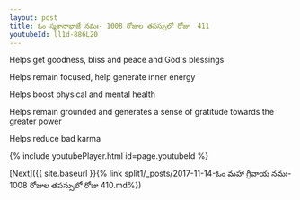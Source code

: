 ```yaml
---
layout: post
title: ఓం స్మశానాభాజే నమః- 1008 రోజుల తపస్సులో రోజు  411
youtubeId: ll1d-886L20
---
```

 
 
Helps get goodness, bliss and peace and God's blessings
 
Helps remain focused, help generate inner energy 
 
Helps boost physical and mental health 
 
Helps remain grounded and generates a sense of gratitude towards the greater power 
 
Helps reduce bad karma
 
 
 
 


{% include youtubePlayer.html id=page.youtubeId %}
 
[Next]({{ site.baseurl }}{% link  split1/_posts/2017-11-14-ఓం మహా గ్రీవాయ నమః- 1008 రోజుల తపస్సులో రోజు  410.md%})
 
